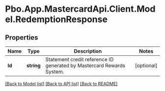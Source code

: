 # Pbo.App.MastercardApi.Client.Model.RedemptionResponse
## Properties

Name | Type | Description | Notes
------------ | ------------- | ------------- | -------------
**Id** | **string** | Statement credit reference ID generated by Mastercard Rewards System. | [optional] 

[[Back to Model list]](../README.md#documentation-for-models) [[Back to API list]](../README.md#documentation-for-api-endpoints) [[Back to README]](../README.md)

